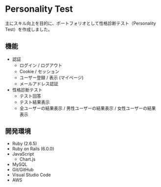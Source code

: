 # Personality Test
主にスキル向上を目的に、ポートフォリオとして性格診断テスト（Personality Test）を作成しました。

## 機能
+ 認証
  + ログイン / ログアウト
  + Cookie / セッション
  + ユーザー登録 / 表示 (マイページ)
  + メールアドレス認証
+ 性格診断テスト
  + テスト回答
  + テスト結果表示
  + 全ユーザーの結果表示 / 男性ユーザーの結果表示 / 女性ユーザーの結果表示

## 開発環境
+ Ruby (2.6.5)
+ Ruby on Rails (6.0.0)
+ JavaScript
  + Chart.js 
+ MySQL
+ Git/GitHub
+ Visual Studio Code
+ AWS
  


